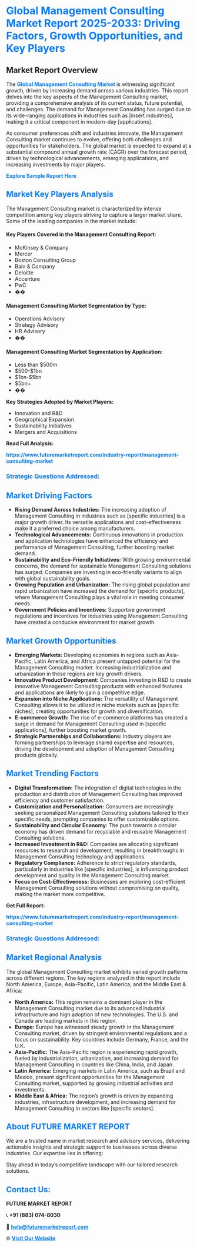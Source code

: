 <h1 style="color: #007BFF;">Global Management Consulting Market Report 2025-2033: Driving Factors, Growth Opportunities, and Key Players</h1>

<section id="overview">
<h2>Market Report Overview</h2>
<p>The <a href="https://www.futuremarketreport.com/industry-report/management-consulting-market" style="color: #007BFF; text-decoration: none;"><strong>Global Management Consulting Market</strong></a> is witnessing significant growth, driven by increasing demand across various industries. This report delves into the key aspects of the Management Consulting market, providing a comprehensive analysis of its current status, future potential, and challenges. The demand for Management Consulting has surged due to its wide-ranging applications in industries such as [insert industries], making it a critical component in modern-day [applications].</p>
<p>As consumer preferences shift and industries innovate, the Management Consulting market continues to evolve, offering both challenges and opportunities for stakeholders. The global market is expected to expand at a substantial compound annual growth rate (CAGR) over the forecast period, driven by technological advancements, emerging applications, and increasing investments by major players.</p>
</section>

<section id="overview">
<p><a href="https://www.futuremarketreport.com/request-sample/reportId=118430" style="color: #007BFF; text-decoration: none;"><strong>Explore Sample Report Here</strong></a></p>
</section>

<section id="key-players">
<h2 style="color: #007BFF;">Market Key Players Analysis</h2>
<p>The Management Consulting market is characterized by intense competition among key players striving to capture a larger market share. Some of the leading companies in the market include:</p>
<h4>Key Players Covered in the Management Consulting Report:</h4>
<ul><li>McKinsey &amp; Company</li><li>Mercer</li><li>Boston Consulting Group</li><li>Bain &amp; Company</li><li>Deloitte</li><li>Accenture</li><li>PwC</li><li>��</li></ul>
<h4>Management Consulting Market Segmentation by Type:</h4>
<ul><li>Operations Advisory</li><li>Strategy Advisory</li><li>HR Advisory</li><li>��</li></ul>

<h4>Management Consulting Market Segmentation by Application:</h4>
<ul><li>Less than $500m</li><li>$500-$1bn</li><li>$1bn-$5bn</li><li>$5bn+</li><li>��</li></ul>
<p><strong>Key Strategies Adopted by Market Players:</strong></p>
<ul>
<li>Innovation and R&D</li>
<li>Geographical Expansion</li>
<li>Sustainability Initiatives</li>
<li>Mergers and Acquisitions</li>
</ul>
</section>

<section>
<p><strong>Read Full Analysis: </strong></p><a href="https://www.futuremarketreport.com/industry-report/management-consulting-market" style="color: #007BFF; text-decoration: none;"><strong>https://www.futuremarketreport.com/industry-report/management-consulting-market</strong></a>
<h3 style="color: #007BFF;">Strategic Questions Addressed:</h3>
</section>

<section id="driving-factors">
<h2 style="color: #007BFF;">Market Driving Factors</h2>
<ul>
<li><strong>Rising Demand Across Industries:</strong> The increasing adoption of Management Consulting in industries such as [specific industries] is a major growth driver. Its versatile applications and cost-effectiveness make it a preferred choice among manufacturers.</li>
<li><strong>Technological Advancements:</strong> Continuous innovations in production and application technologies have enhanced the efficiency and performance of Management Consulting, further boosting market demand.</li>
<li><strong>Sustainability and Eco-Friendly Initiatives:</strong> With growing environmental concerns, the demand for sustainable Management Consulting solutions has surged. Companies are investing in eco-friendly variants to align with global sustainability goals.</li>
<li><strong>Growing Population and Urbanization:</strong> The rising global population and rapid urbanization have increased the demand for [specific products], where Management Consulting plays a vital role in meeting consumer needs.</li>
<li><strong>Government Policies and Incentives:</strong> Supportive government regulations and incentives for industries using Management Consulting have created a conducive environment for market growth.</li>
</ul>
</section>

<section id="growth-opportunities">
<h2 style="color: #007BFF;">Market Growth Opportunities</h2>
<ul>
<li><strong>Emerging Markets:</strong> Developing economies in regions such as Asia-Pacific, Latin America, and Africa present untapped potential for the Management Consulting market. Increasing industrialization and urbanization in these regions are key growth drivers.</li>
<li><strong>Innovative Product Development:</strong> Companies investing in R&D to create innovative Management Consulting products with enhanced features and applications are likely to gain a competitive edge.</li>
<li><strong>Expansion into Niche Applications:</strong> The versatility of Management Consulting allows it to be utilized in niche markets such as [specific niches], creating opportunities for growth and diversification.</li>
<li><strong>E-commerce Growth:</strong> The rise of e-commerce platforms has created a surge in demand for Management Consulting used in [specific applications], further boosting market growth.</li>
<li><strong>Strategic Partnerships and Collaborations:</strong> Industry players are forming partnerships to leverage shared expertise and resources, driving the development and adoption of Management Consulting products globally.</li>
</ul>
</section>

<section id="trending-factors">
<h2 style="color: #007BFF;">Market Trending Factors</h2>
<ul>
<li><strong>Digital Transformation:</strong> The integration of digital technologies in the production and distribution of Management Consulting has improved efficiency and customer satisfaction.</li>
<li><strong>Customization and Personalization:</strong> Consumers are increasingly seeking personalized Management Consulting solutions tailored to their specific needs, prompting companies to offer customizable options.</li>
<li><strong>Sustainability and Circular Economy:</strong> The push towards a circular economy has driven demand for recyclable and reusable Management Consulting solutions.</li>
<li><strong>Increased Investment in R&D:</strong> Companies are allocating significant resources to research and development, resulting in breakthroughs in Management Consulting technology and applications.</li>
<li><strong>Regulatory Compliance:</strong> Adherence to strict regulatory standards, particularly in industries like [specific industries], is influencing product development and quality in the Management Consulting market.</li>
<li><strong>Focus on Cost-Effectiveness:</strong> Businesses are exploring cost-efficient Management Consulting solutions without compromising on quality, making the market more competitive.</li>
</ul>
</section>

<section>
<p><strong>Get Full Report: </strong></p><a href="https://www.futuremarketreport.com/industry-report/management-consulting-market" style="color: #007BFF; text-decoration: none;"><strong>https://www.futuremarketreport.com/industry-report/management-consulting-market</strong></a>
<h3 style="color: #007BFF;">Strategic Questions Addressed:</h3>
</section>


<section id="regional-analysis">
<h2 style="color: #007BFF;">Market Regional Analysis</h2>
<p>The global Management Consulting market exhibits varied growth patterns across different regions. The key regions analyzed in this report include North America, Europe, Asia-Pacific, Latin America, and the Middle East & Africa:</p>
<ul>
<li><strong>North America:</strong> This region remains a dominant player in the Management Consulting market due to its advanced industrial infrastructure and high adoption of new technologies. The U.S. and Canada are leading markets in this region.</li>
<li><strong>Europe:</strong> Europe has witnessed steady growth in the Management Consulting market, driven by stringent environmental regulations and a focus on sustainability. Key countries include Germany, France, and the U.K.</li>
<li><strong>Asia-Pacific:</strong> The Asia-Pacific region is experiencing rapid growth, fueled by industrialization, urbanization, and increasing demand for Management Consulting in countries like China, India, and Japan.</li>
<li><strong>Latin America:</strong> Emerging markets in Latin America, such as Brazil and Mexico, present significant opportunities for the Management Consulting market, supported by growing industrial activities and investments.</li>
<li><strong>Middle East & Africa:</strong> The region’s growth is driven by expanding industries, infrastructure development, and increasing demand for Management Consulting in sectors like [specific sectors].</li>
</ul>
</section>

<footer>
<h2 style="color: #007BFF;">About FUTURE MARKET REPORT</h2>
<p>We are a trusted name in market research and advisory services, delivering actionable insights and strategic support to businesses across diverse industries. Our expertise lies in offering:</p>

<p>Stay ahead in today’s competitive landscape with our tailored research solutions.</p>

<h2 style="color: #007BFF;">Contact Us:</h2>
<p><strong>FUTURE MARKET REPORT</strong></p>
<p>📞 <strong>+91 (883) 074-8030</strong></p>
<p>📧 <strong><a href="mailto:help@futuremarketreport.com" style="color: #007BFF;">help@futuremarketreport.com</a></strong></p>
<p>🌐 <strong><a href="https://www.futuremarketreport.com/" style="color: #007BFF;">Visit Our Website</a></strong></p>
</footer>